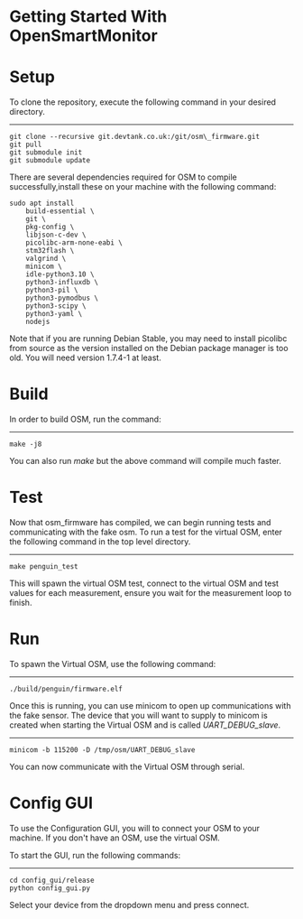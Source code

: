 # Getting Started With OpenSmartMonitor

Setup
=====

To clone the repository, execute the following command in your desired
directory.

-------

    git clone --recursive git.devtank.co.uk:/git/osm\_firmware.git
    git pull
    git submodule init 
    git submodule update

There are several dependencies required for OSM to compile successfully,install these on your machine with the following command:

    sudo apt install 
        build-essential \
        git \
        pkg-config \
        libjson-c-dev \
        picolibc-arm-none-eabi \
        stm32flash \
        valgrind \
        minicom \
        idle-python3.10 \
        python3-influxdb \
        python3-pil \
        python3-pymodbus \
        python3-scipy \
        python3-yaml \
        nodejs

Note that if you are running Debian Stable, you may need to install picolibc from source as the version installed on the Debian package manager is too old. You will need version 1.7.4-1 at least.

Build
=====

In order to build OSM, run the command:

-------

    make -j8

You can also run *make* but the above command will compile much faster.

Test
====

Now that osm\_firmware has compiled, we can begin running tests and
communicating with the fake osm. To run a test for the virtual OSM,
enter the following command in the top level directory.

-------

    make penguin_test

This will spawn the virtual OSM test, connect to the virtual OSM and
test values for each measurement, ensure you wait for the measurement
loop to finish.

Run
===

To spawn the Virtual OSM, use the following command:

-------

    ./build/penguin/firmware.elf

Once this is running, you can use minicom to open up communications with
the fake sensor. The device that you will want to supply to minicom is
created when starting the Virtual OSM and is called
*UART\_DEBUG\_slave*.

-------

    minicom -b 115200 -D /tmp/osm/UART_DEBUG_slave

You can now communicate with the Virtual OSM through serial.

Config GUI
==========

To use the Configuration GUI, you will to connect your OSM to your machine.
If you don't have an OSM, use the virtual OSM.

To start the GUI, run the following commands:

-------

    cd config_gui/release
    python config_gui.py

Select your device from the dropdown menu and press connect.
